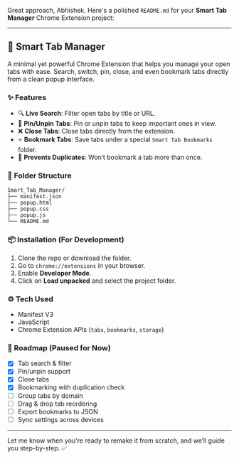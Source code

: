 Great approach, Abhishek. Here's a polished `README.md` for your **Smart Tab Manager** Chrome Extension project:

---

## 🚀 Smart Tab Manager

A minimal yet powerful Chrome Extension that helps you manage your open tabs with ease. Search, switch, pin, close, and even bookmark tabs directly from a clean popup interface.

### ✨ Features

* 🔍 **Live Search**: Filter open tabs by title or URL.
* 📌 **Pin/Unpin Tabs**: Pin or unpin tabs to keep important ones in view.
* ❌ **Close Tabs**: Close tabs directly from the extension.
* ⭐ **Bookmark Tabs**: Save tabs under a special `Smart Tab Bookmarks` folder.
* 🧠 **Prevents Duplicates**: Won’t bookmark a tab more than once.

### 📁 Folder Structure

```
Smart_Tab_Manager/
├── manifest.json
├── popup.html
├── popup.css
├── popup.js
└── README.md
```

### 📦 Installation (For Development)

1. Clone the repo or download the folder.
2. Go to `chrome://extensions` in your browser.
3. Enable **Developer Mode**.
4. Click on **Load unpacked** and select the project folder.

### ⚙️ Tech Used

* Manifest V3
* JavaScript
* Chrome Extension APIs (`tabs`, `bookmarks`, `storage`)

### 📌 Roadmap (Paused for Now)

* [x] Tab search & filter
* [x] Pin/unpin support
* [x] Close tabs
* [x] Bookmarking with duplication check
* [ ] Group tabs by domain
* [ ] Drag & drop tab reordering
* [ ] Export bookmarks to JSON
* [ ] Sync settings across devices

---

Let me know when you're ready to remake it from scratch, and we’ll guide you step-by-step. ✅
